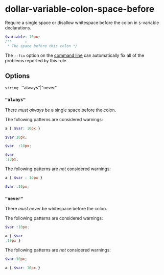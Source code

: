# dollar-variable-colon-space-before

Require a single space or disallow whitespace before the colon in `$`-variable declarations.

```scss
$variable: 10px;
/**      ↑
 * The space before this colon */
```

The `--fix` option on the [command line](https://github.com/stylelint/stylelint/blob/master/docs/user-guide/cli.md#autofixing-errors) can automatically fix all of the problems reported by this rule.

## Options

`string`: `"always"|"never"

### `"always"`

There *must always* be a single space before the colon.

The following patterns are considered warnings:

```scss
a { $var: 10px }
```

```scss
$var:10px;
```

```scss
$var  :10px;
```

```scss
$var
:10px;
```

The following patterns are *not* considered warnings:

```scss
a { $var : 10px }
```

```scss
$var :10px;
```

### `"never"`

There *must never* be whitespace before the colon.

The following patterns are considered warnings:

```scss
$var :10px;
```

```scss
a { $var
:10px }
```

The following patterns are *not* considered warnings:

```scss
$var:10px;
```

```scss
a { $var: 10px }
```
